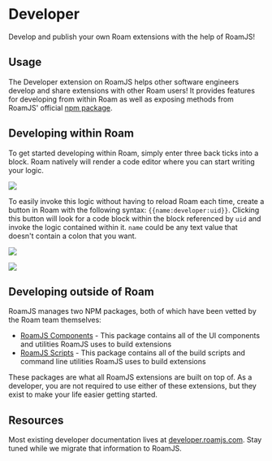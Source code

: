 # Developer
      
Develop and publish your own Roam extensions with the help of RoamJS!

## Usage
The Developer extension on RoamJS helps other software engineers develop and share extensions with other Roam users! It provides features for developing from within Roam as well as exposing methods from RoamJS' official [npm package](https://npmjs.com/roamjs-components).

## Developing within Roam
To get started developing within Roam, simply enter three back ticks into a block. Roam natively will render a code editor where you can start writing your logic.

![](https://firebasestorage.googleapis.com/v0/b/firescript-577a2.appspot.com/o/imgs%2Fapp%2Froamjs%2FcpGj9vg1c2.00.17%20PM.png?alt=media&token=ced7a892-2ec5-419f-9d2b-93b07911b242)

To easily invoke this logic without having to reload Roam each time, create a button in Roam with the following syntax: `{{name:developer:uid}}`. Clicking this button will look for a code block within the block referenced by `uid` and invoke the logic contained within it. `name` could be any text value that doesn't contain a colon that you want.

![](https://firebasestorage.googleapis.com/v0/b/firescript-577a2.appspot.com/o/imgs%2Fapp%2Froamjs%2FdFr9G-GW1f.00.59%20PM.png?alt=media&token=b7515150-a650-40d2-b608-1ee88b32d849)

![](https://firebasestorage.googleapis.com/v0/b/firescript-577a2.appspot.com/o/imgs%2Fapp%2Froamjs%2FPjrj8kZex0.01.09%20PM.png?alt=media&token=a00101b0-0d22-48bc-bc6f-6dc1b2b3bb2f)

## Developing outside of Roam
RoamJS manages two NPM packages, both of which have been vetted by the Roam team themselves:
- [RoamJS Components](https://roamjs.com/extensions/developer/roamjs_components) - This package contains all of the UI components and utilities RoamJS uses to build extensions
- [RoamJS Scripts](https://roamjs.com/extensions/developer/roamjs_scripts) - This package contains all of the build scripts and command line utilities RoamJS uses to build extensions

These packages are what all RoamJS extensions are built on top of. As a developer, you are not required to use either of these extensions, but they exist to make your life easier getting started.

## Resources
Most existing developer documentation lives at [developer.roamjs.com](https://developer.roamjs.com). Stay tuned while we migrate that information to RoamJS.
